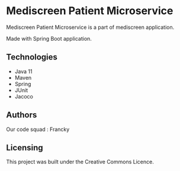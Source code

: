 # Mediscreen Patient Microservice

Mediscreen Patient Microservice is a part of mediscreen application.

Made with Spring Boot application.

## Technologies
- Java 11
- Maven
- Spring
- JUnit
- Jacoco

## Authors

Our code squad : Francky

## Licensing

This project was built under the Creative Commons Licence.
